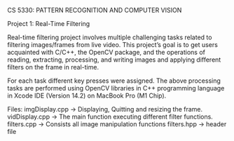 CS 5330: PATTERN RECOGNITION AND COMPUTER VISION

Project 1: Real-Time Filtering

Real-time filtering project involves multiple challenging tasks related to filtering images/frames from live video. This project’s goal is to get users acquainted with C/C++, the OpenCV package, and the operations of reading, extracting, processing, and writing images and applying different filters on the frame in real-time.

For each task different key presses were assigned. The above processing tasks are performed using OpenCV libraries in C++ programming language in Xcode IDE (Version 14.2) on MacBook Pro (M1 Chip).

Files:
imgDisplay.cpp -> Displaying, Quitting and resizing the frame.
vidDisplay.cpp -> The main function executing different filter functions.
filters.cpp -> Consists all image manipulation functions
filters.hpp -> header file

